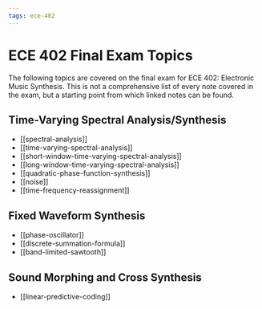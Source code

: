 ```yaml
---
tags: ece-402
---
```


# ECE 402 Final Exam Topics

The following topics are covered on the final exam for ECE 402: Electronic Music Synthesis. This is not a comprehensive list of every note covered in the exam, but a starting point from which linked notes can be found.

## Time-Varying Spectral Analysis/Synthesis

- [[spectral-analysis]]
- [[time-varying-spectral-analysis]]
- [[short-window-time-varying-spectral-analysis]]
- [[long-window-time-varying-spectral-analysis]]
- [[quadratic-phase-function-synthesis]]
- [[noise]]
- [[time-frequency-reassignment]]

## Fixed Waveform Synthesis

- [[phase-oscillator]]
- [[discrete-summation-formula]]
- [[band-limited-sawtooth]]

## Sound Morphing and Cross Synthesis

- [[linear-predictive-coding]]
